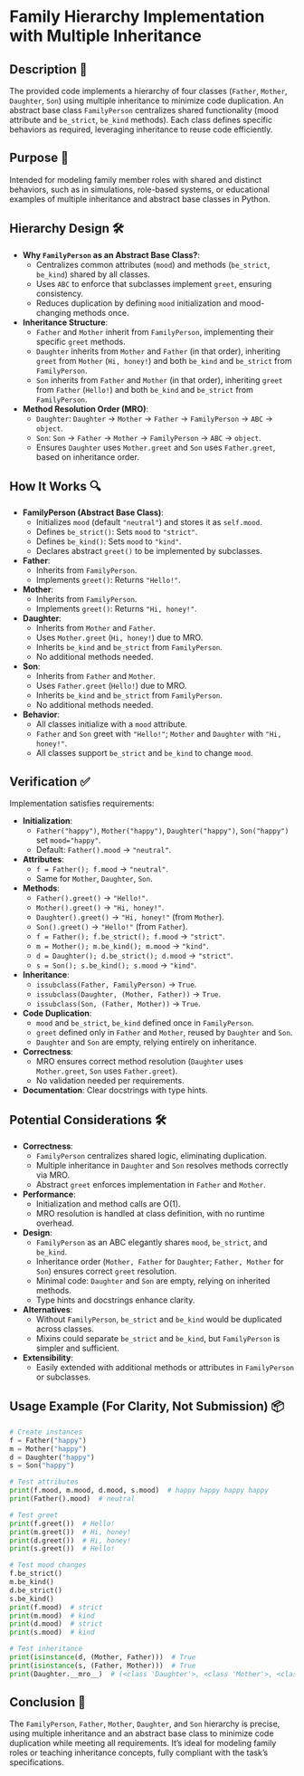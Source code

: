 # Family Hierarchy Implementation with Multiple Inheritance

## Description 📝

The provided code implements a hierarchy of four classes (`Father`, `Mother`, `Daughter`, `Son`) using multiple inheritance to minimize code duplication.
An abstract base class `FamilyPerson` centralizes shared functionality (mood attribute and `be_strict`, `be_kind` methods).
Each class defines specific behaviors as required, leveraging inheritance to reuse code efficiently.

## Purpose 🎯

Intended for modeling family member roles with shared and distinct behaviors, such as in simulations, role-based systems, or educational examples of multiple inheritance and abstract base classes in Python.

## Hierarchy Design 🛠️

-   **Why `FamilyPerson` as an Abstract Base Class?**:
    -   Centralizes common attributes (`mood`) and methods (`be_strict`, `be_kind`) shared by all classes.
    -   Uses `ABC` to enforce that subclasses implement `greet`, ensuring consistency.
    -   Reduces duplication by defining `mood` initialization and mood-changing methods once.
-   **Inheritance Structure**:
    -   `Father` and `Mother` inherit from `FamilyPerson`, implementing their specific `greet` methods.
    -   `Daughter` inherits from `Mother` and `Father` (in that order), inheriting `greet` from `Mother` (`Hi, honey!`) and both `be_kind` and `be_strict` from `FamilyPerson`.
    -   `Son` inherits from `Father` and `Mother` (in that order), inheriting `greet` from `Father` (`Hello!`) and both `be_kind` and `be_strict` from `FamilyPerson`.
-   **Method Resolution Order (MRO)**:
    -   `Daughter`: `Daughter` → `Mother` → `Father` → `FamilyPerson` → `ABC` → `object`.
    -   `Son`: `Son` → `Father` → `Mother` → `FamilyPerson` → `ABC` → `object`.
    -   Ensures `Daughter` uses `Mother.greet` and `Son` uses `Father.greet`, based on inheritance order.

## How It Works 🔍

-   **FamilyPerson (Abstract Base Class)**:
    -   Initializes `mood` (default `"neutral"`) and stores it as `self.mood`.
    -   Defines `be_strict()`: Sets `mood` to `"strict"`.
    -   Defines `be_kind()`: Sets `mood` to `"kind"`.
    -   Declares abstract `greet()` to be implemented by subclasses.
-   **Father**:
    -   Inherits from `FamilyPerson`.
    -   Implements `greet()`: Returns `"Hello!"`.
-   **Mother**:
    -   Inherits from `FamilyPerson`.
    -   Implements `greet()`: Returns `"Hi, honey!"`.
-   **Daughter**:
    -   Inherits from `Mother` and `Father`.
    -   Uses `Mother.greet` (`Hi, honey!`) due to MRO.
    -   Inherits `be_kind` and `be_strict` from `FamilyPerson`.
    -   No additional methods needed.
-   **Son**:
    -   Inherits from `Father` and `Mother`.
    -   Uses `Father.greet` (`Hello!`) due to MRO.
    -   Inherits `be_kind` and `be_strict` from `FamilyPerson`.
    -   No additional methods needed.
-   **Behavior**:
    -   All classes initialize with a `mood` attribute.
    -   `Father` and `Son` greet with `"Hello!"`; `Mother` and `Daughter` with `"Hi, honey!"`.
    -   All classes support `be_strict` and `be_kind` to change `mood`.

## Verification ✅

Implementation satisfies requirements:

-   **Initialization**:
    -   `Father("happy")`, `Mother("happy")`, `Daughter("happy")`, `Son("happy")` set `mood="happy"`.
    -   Default: `Father().mood` → `"neutral"`.
-   **Attributes**:
    -   `f = Father(); f.mood` → `"neutral"`.
    -   Same for `Mother`, `Daughter`, `Son`.
-   **Methods**:
    -   `Father().greet()` → `"Hello!"`.
    -   `Mother().greet()` → `"Hi, honey!"`.
    -   `Daughter().greet()` → `"Hi, honey!"` (from `Mother`).
    -   `Son().greet()` → `"Hello!"` (from `Father`).
    -   `f = Father(); f.be_strict(); f.mood` → `"strict"`.
    -   `m = Mother(); m.be_kind(); m.mood` → `"kind"`.
    -   `d = Daughter(); d.be_strict(); d.mood` → `"strict"`.
    -   `s = Son(); s.be_kind(); s.mood` → `"kind"`.
-   **Inheritance**:
    -   `issubclass(Father, FamilyPerson)` → `True`.
    -   `issubclass(Daughter, (Mother, Father))` → `True`.
    -   `issubclass(Son, (Father, Mother))` → `True`.
-   **Code Duplication**:
    -   `mood` and `be_strict`, `be_kind` defined once in `FamilyPerson`.
    -   `greet` defined only in `Father` and `Mother`, reused by `Daughter` and `Son`.
    -   `Daughter` and `Son` are empty, relying entirely on inheritance.
-   **Correctness**:
    -   MRO ensures correct method resolution (`Daughter` uses `Mother.greet`, `Son` uses `Father.greet`).
    -   No validation needed per requirements.
-   **Documentation**: Clear docstrings with type hints.

## Potential Considerations 🛠️

-   **Correctness**:
    -   `FamilyPerson` centralizes shared logic, eliminating duplication.
    -   Multiple inheritance in `Daughter` and `Son` resolves methods correctly via MRO.
    -   Abstract `greet` enforces implementation in `Father` and `Mother`.
-   **Performance**:
    -   Initialization and method calls are O(1).
    -   MRO resolution is handled at class definition, with no runtime overhead.
-   **Design**:
    -   `FamilyPerson` as an ABC elegantly shares `mood`, `be_strict`, and `be_kind`.
    -   Inheritance order (`Mother, Father` for `Daughter`; `Father, Mother` for `Son`) ensures correct `greet` resolution.
    -   Minimal code: `Daughter` and `Son` are empty, relying on inherited methods.
    -   Type hints and docstrings enhance clarity.
-   **Alternatives**:
    -   Without `FamilyPerson`, `be_strict` and `be_kind` would be duplicated across classes.
    -   Mixins could separate `be_strict` and `be_kind`, but `FamilyPerson` is simpler and sufficient.
-   **Extensibility**:
    -   Easily extended with additional methods or attributes in `FamilyPerson` or subclasses.

## Usage Example (For Clarity, Not Submission) 📦

```python
# Create instances
f = Father("happy")
m = Mother("happy")
d = Daughter("happy")
s = Son("happy")

# Test attributes
print(f.mood, m.mood, d.mood, s.mood)  # happy happy happy happy
print(Father().mood)  # neutral

# Test greet
print(f.greet())  # Hello!
print(m.greet())  # Hi, honey!
print(d.greet())  # Hi, honey!
print(s.greet())  # Hello!

# Test mood changes
f.be_strict()
m.be_kind()
d.be_strict()
s.be_kind()
print(f.mood)  # strict
print(m.mood)  # kind
print(d.mood)  # strict
print(s.mood)  # kind

# Test inheritance
print(isinstance(d, (Mother, Father)))  # True
print(isinstance(s, (Father, Mother)))  # True
print(Daughter.__mro__)  # (<class 'Daughter'>, <class 'Mother'>, <class 'Father'>, ...)
```

## Conclusion 🚀

The `FamilyPerson`, `Father`, `Mother`, `Daughter`, and `Son` hierarchy is precise, using multiple inheritance and an abstract base class to minimize code duplication while meeting all requirements.
It’s ideal for modeling family roles or teaching inheritance concepts, fully compliant with the task’s specifications.
